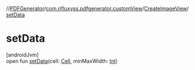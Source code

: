 //[PDFGenerator](../../../index.md)/[com.rifluxyss.pdfgenerator.customView](../index.md)/[CreateImageView](index.md)/[setData](set-data.md)

# setData

[androidJvm]\
open fun [setData](set-data.md)(cell: [Cell](../../com.rifluxyss.pdfgenerator.structure/-cell/index.md), minMaxWidth: [Int](https://kotlinlang.org/api/latest/jvm/stdlib/kotlin/-int/index.html))
